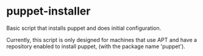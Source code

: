 puppet-installer
================

Basic script that installs puppet and does initial configuration.

Currently, this script is only designed for machines that use APT and have a repository enabled to install puppet, (with the package name 'puppet').

